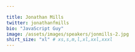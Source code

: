 ```yaml
---

title: Jonathan Mills
twitter: jonathanfmills
bio: "JavaScript Guy"
image: /assets/images/speakers/jonmills-2.jpg
shirt_size: "xl" # xs,s,m,l,xl,xxl,xxxl
---
```

